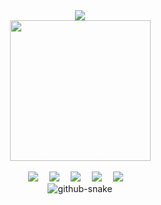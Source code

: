 <div align="center">
    <!-- dynamic typing effect 动态打字效果 -->
  <div>
    <a href="https://blog.sunguoqi.com/">
      <img src="https://readme-typing-svg.demolab.com?font=Fira+Code&pause=1000&width=435&lines=console.log(%22Hello%2C%20World%22);欢迎来到297的仓库!&center=true&size=27" />
    </a>
  </div>
    <!-- knock code pictures 敲代码的图片 -->
  <picture>
    <source media="(prefers-color-scheme: dark)" srcset="https://cdn.jsdelivr.net/gh/sun0225SUN/sun0225SUN/assets/images/coding.gif" />
    <source media="(prefers-color-scheme: light)" srcset="https://cdn.jsdelivr.net/gh/sun0225SUN/sun0225SUN/assets/images/developer.svg" height="225px" />
    <img src="https://cdn.jsdelivr.net/gh/sun0225SUN/sun0225SUN/assets/images/coding.gif" />
  </picture>
  <!-- for beauty 留个空行好看点 -->
  <div>&nbsp;</div>
    <!-- profile logo 个人资料徽标 -->
  
  <div>
    <a href="https://cxc399.xlog.app/"><img src="https://img.shields.io/badge/Website-博客-blue" /></a>&emsp;
    <a href="https://www.instagram.com/297quan/"><img src="https://img.shields.io/badge/Instagram-Ins-E4405F?style=flat" /></a>&emsp;
    <a href="https://space.bilibili.com/85639075/"><img src="https://img.shields.io/badge/Bilibili-B站-ff69b4" /></a>&emsp;
    <a href="https://weibo.com/u/5101391314/"><img src="https://img.shields.io/badge/weibo-%E5%BE%AE%E5%8D%9A-red?style=flat" /></a>&emsp;
    <a href="https://t.me/quan297/"><img src="https://img.shields.io/badge/Telegram-%E7%94%B5%E6%8A%A5-blue?style=flat" /></a>&emsp;
  </div>
  <picture>
    <source media="(prefers-color-scheme: dark)" srcset="https://cdn.jsdelivr.net/gh/sun0225SUN/sun0225SUN/profile-snake-contrib/github-contribution-grid-snake-dark.svg" />
    <source media="(prefers-color-scheme: light)" srcset="https://cdn.jsdelivr.net/gh/sun0225SUN/sun0225SUN/profile-snake-contrib/github-contribution-grid-snake.svg" />
    <img alt="github-snake" src="https://cdn.jsdelivr.net/gh/sun0225SUN/sun0225SUN/profile-snake-contrib/github-contribution-grid-snake-dark.svg" />
  </picture>
</div>
<!--
**chenxq-297/chenxq-297** is a ✨ _special_ ✨ repository because its `README.md` (this file) appears on your GitHub profile.

Here are some ideas to get you started:

- 🔭 I’m currently working on ...
- 🌱 I’m currently learning ...
- 👯 I’m looking to collaborate on ...
- 🤔 I’m looking for help with ...
- 💬 Ask me about ...
- 📫 How to reach me: ...
- 😄 Pronouns: ...
- ⚡ Fun fact: ...
-->
